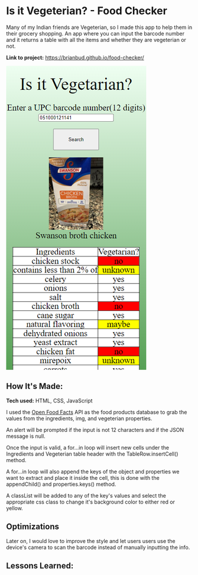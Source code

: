 # Is it Vegeterian? - Food Checker

Many of my Indian friends are Vegeterian, so I made this app to help them in their grocery shopping. An app where you can input the barcode number and it returns a table with all the items and whether they are vegeterian or not.

**Link to project:** https://brianbud.github.io/food-checker/

![Chicken Broth and table of its ingredients](Screenshot.png)

## How It's Made:

**Tech used:** HTML, CSS, JavaScript

I used the [Open Food Facts](https://world.openfoodfacts.org/) API as the food products database to grab the values from the ingredients, img, and vegeterian properties.

An alert will be prompted if the input is not 12 characters and if the JSON message is null.

Once the input is valid, a for...in loop will insert new cells under the Ingredients and Vegeterian table header with the TableRow.insertCell() method.

A for...in loop will also append the keys of the object and properties we want to extract and place it inside the cell, this is done with the appendChild() and properties.keys() method.

A classList will be added to any of the key's values and select the appropriate css class to change it's background color to either red or yellow.

## Optimizations

Later on, I would love to improve the style and let users users use the device's camera to scan the barcode instead of manually inputting the info.

## Lessons Learned:
